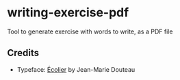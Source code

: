 # writing-exercise-pdf
Tool to generate exercise with words to write, as a PDF file

## Credits

- Typeface: [Écolier](https://www.dafont.com/fr/ecolier.font) by Jean-Marie Douteau